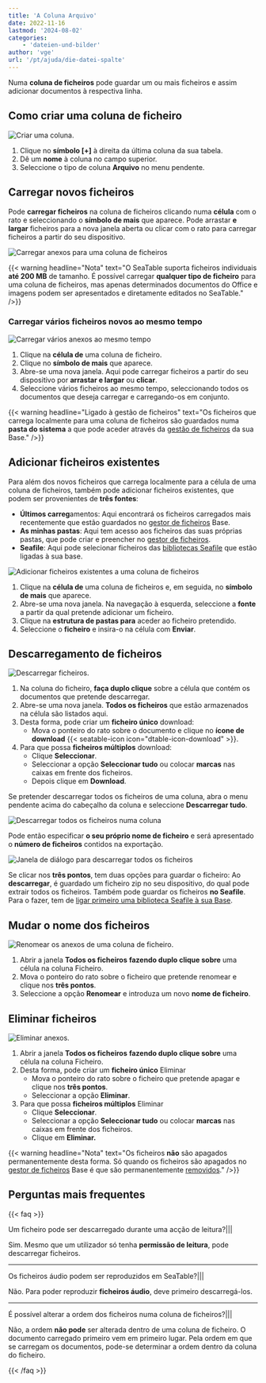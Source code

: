 ```yaml
---
title: 'A Coluna Arquivo'
date: 2022-11-16
lastmod: '2024-08-02'
categories:
    - 'dateien-und-bilder'
author: 'vge'
url: '/pt/ajuda/die-datei-spalte'
---
```


Numa **coluna de ficheiros** pode guardar um ou mais ficheiros e assim adicionar documentos à respectiva linha.

## Como criar uma coluna de ficheiro

![Criar uma coluna.](https://seatable.io/wp-content/uploads/2022/11/Wie-man-eine-Spalte-anlegt.gif)

1. Clique no **símbolo \[+\]** à direita da última coluna da sua tabela.
2. Dê um **nome** à coluna no campo superior.
3. Seleccione o tipo de coluna **Arquivo** no menu pendente.

## Carregar novos ficheiros

Pode **carregar ficheiros** na coluna de ficheiros clicando numa **célula** com o rato e seleccionando o **símbolo de mais** que aparece. Pode arrastar **e largar** ficheiros para a nova janela aberta ou clicar com o rato para carregar ficheiros a partir do seu dispositivo.

![Carregar anexos para uma coluna de ficheiros](images/upload-files-into-file-column.gif)

{{< warning  headline="Nota"  text="O SeaTable suporta ficheiros individuais **até 200 MB** de tamanho. É possível carregar **qualquer tipo de ficheiro** para uma coluna de ficheiros, mas apenas determinados documentos do Office e imagens podem ser apresentados e diretamente editados no SeaTable." />}}

### Carregar vários ficheiros novos ao mesmo tempo

![Carregar vários anexos ao mesmo tempo](images/upload-multiple-files-into-file-column.gif)

1. Clique na **célula de** uma coluna de ficheiro.
2. Clique no **símbolo de mais** que aparece.
3. Abre-se uma nova janela. Aqui pode carregar ficheiros a partir do seu dispositivo por **arrastar e largar** ou **clicar**.
4. Seleccione vários ficheiros ao mesmo tempo, seleccionando todos os documentos que deseja carregar e carregando-os em conjunto.

{{< warning  headline="Ligado à gestão de ficheiros"  text="Os ficheiros que carrega localmente para uma coluna de ficheiros são guardados numa **pasta do sistema** a que pode aceder através da [gestão de ficheiros](https://seatable.io/pt/docs/dateien-und-bilder/das-dateimanagement-einer-base/) da sua Base." />}}

## Adicionar ficheiros existentes

Para além dos novos ficheiros que carrega localmente para a célula de uma coluna de ficheiros, também pode adicionar ficheiros existentes, que podem ser provenientes de **três fontes**:

- **Últimos carreg**amentos: Aqui encontrará os ficheiros carregados mais recentemente que estão guardados no [gestor de ficheiros](https://seatable.io/pt/docs/dateien-und-bilder/das-dateimanagement-einer-base/) Base.
- **As minhas pastas**: Aqui tem acesso aos ficheiros das suas próprias pastas, que pode criar e preencher no [gestor de ficheiros](https://seatable.io/pt/docs/dateien-und-bilder/das-dateimanagement-einer-base/).
- **Seafile**: Aqui pode selecionar ficheiros das [bibliotecas Seafile](https://seatable.io/pt/docs/integrationen-innerhalb-von-seatable/eine-seafile-bibliothek-an-seatable-anbinden/) que estão ligadas à sua base.

![Adicionar ficheiros existentes a uma coluna de ficheiros](images/Add-existing-files-to-a-file-column.png)

1. Clique na **célula de** uma coluna de ficheiros e, em seguida, no **símbolo de mais** que aparece.
2. Abre-se uma nova janela. Na navegação à esquerda, seleccione a **fonte** a partir da qual pretende adicionar um ficheiro.
3. Clique na **estrutura de pastas para** aceder ao ficheiro pretendido.
4. Seleccione o **ficheiro** e insira-o na célula com **Enviar**.

## Descarregamento de ficheiros

![Descarregar ficheiros.](https://seatable.io/wp-content/uploads/2022/11/Herunterladen-von-Dateien.gif)

1. Na coluna do ficheiro, **faça duplo clique** sobre a célula que contém os documentos que pretende descarregar.
2. Abre-se uma nova janela. **Todos os ficheiros** que estão armazenados na célula são listados aqui.
3. Desta forma, pode criar um **ficheiro único** download:
    - Mova o ponteiro do rato sobre o documento e clique no **ícone de download** {{< seatable-icon icon="dtable-icon-download" >}}.
4. Para que possa **ficheiros múltiplos** download:
    - Clique **Seleccionar**.
    - Seleccionar a opção **Seleccionar tudo** ou colocar **marcas** nas caixas em frente dos ficheiros.
    - Depois clique em **Download**.

Se pretender descarregar todos os ficheiros de uma coluna, abra o menu pendente acima do cabeçalho da coluna e seleccione **Descarregar tudo**.

![Descarregar todos os ficheiros numa coluna](images/Download-all-files.png)

Pode então especificar **o seu próprio nome de ficheiro** e será apresentado o **número de ficheiros** contidos na exportação.

![Janela de diálogo para descarregar todos os ficheiros](images/Download-all-files-dialog.png)

Se clicar nos **três pontos**, tem duas opções para guardar o ficheiro: Ao **descarregar**, é guardado um ficheiro zip no seu dispositivo, do qual pode extrair todos os ficheiros. Também pode guardar os ficheiros **no Seafile**. Para o fazer, tem de [ligar primeiro uma biblioteca Seafile à sua Base](https://seatable.io/pt/docs/integrationen-innerhalb-von-seatable/eine-seafile-bibliothek-an-seatable-anbinden/).

## Mudar o nome dos ficheiros

![Renomear os anexos de uma coluna de ficheiro.](https://seatable.io/wp-content/uploads/2022/11/Datei-Spalte-Anhaenge-umbenennen.gif)

1. Abrir a janela **Todos os ficheiros** **fazendo duplo clique sobre** uma célula na coluna Ficheiro.
2. Mova o ponteiro do rato sobre o ficheiro que pretende renomear e clique nos **três pontos**.
3. Seleccione a opção **Renomear** e introduza um novo **nome de ficheiro**.

## Eliminar ficheiros

![Eliminar anexos.](https://seatable.io/wp-content/uploads/2022/11/Loeschen-von-Anhaengen.gif)

1. Abrir a janela **Todos os ficheiros** **fazendo duplo clique sobre** uma célula na coluna Ficheiro.
2. Desta forma, pode criar um **ficheiro único** Eliminar
    - Mova o ponteiro do rato sobre o ficheiro que pretende apagar e clique nos **três pontos**.
    - Seleccionar a opção **Eliminar**.
3. Para que possa **ficheiros múltiplos** Eliminar
    - Clique **Seleccionar**.
    - Seleccionar a opção **Seleccionar tudo** ou colocar **marcas** nas caixas em frente dos ficheiros.
    - Clique em **Eliminar.**

{{< warning  headline="Nota"  text="Os ficheiros **não** são apagados permanentemente desta forma. Só quando os ficheiros são apagados no [gestor de ficheiros](https://seatable.io/pt/docs/dateien-und-bilder/das-dateimanagement-einer-base/) Base é que são permanentemente [removidos](https://seatable.io/pt/docs/datei-und-bildanhaenge/wie-man-anhaenge-dauerhaft-entfernt/)." />}}

## Perguntas mais frequentes

{{< faq >}}

Um ficheiro pode ser descarregado durante uma acção de leitura?|||

Sim. Mesmo que um utilizador só tenha **permissão de leitura**, pode descarregar ficheiros.

---

Os ficheiros áudio podem ser reproduzidos em SeaTable?|||

Não. Para poder reproduzir **ficheiros áudio**, deve primeiro descarregá-los.

---

É possível alterar a ordem dos ficheiros numa coluna de ficheiros?|||

Não, a ordem **não pode** ser alterada dentro de uma coluna de ficheiro. O documento carregado primeiro vem em primeiro lugar. Pela ordem em que se carregam os documentos, pode-se determinar a ordem dentro da coluna do ficheiro.

{{< /faq >}}
